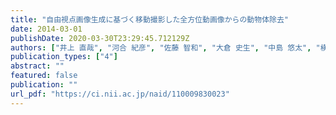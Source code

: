 ```yaml
---
title: "自由視点画像生成に基づく移動撮影した全方位動画像からの動物体除去"
date: 2014-03-01
publishDate: 2020-03-30T23:29:45.712129Z
authors: ["井上 直哉", "河合 紀彦", "佐藤 智和", "大倉 史生", "中島 悠太", "横矢 直和"]
publication_types: ["4"]
abstract: ""
featured: false
publication: ""
url_pdf: "https://ci.nii.ac.jp/naid/110009830023"
---
```


